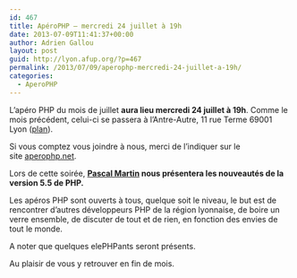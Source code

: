 ```yaml
---
id: 467
title: ApéroPHP – mercredi 24 juillet à 19h
date: 2013-07-09T11:41:37+00:00
author: Adrien Gallou
layout: post
guid: http://lyon.afup.org/?p=467
permalink: /2013/07/09/aperophp-mercredi-24-juillet-a-19h/
categories:
  - AperoPHP
---
```

L’apéro PHP du mois de juillet **aura lieu mercredi 24 juillet à 19h**. Comme le mois précédent, celui-ci se passera à l’Antre-Autre, 11 rue Terme 69001 Lyon ([plan](http://goo.gl/maps/Wb31r)).

Si vous comptez vous joindre à nous, merci de l’indiquer sur le site [aperophp.net](http://www.aperophp.net/305/view.html).

Lors de cette soirée, **[Pascal Martin](http://blog.pascal-martin.fr/) nous présentera les nouveautés de la version 5.5 de PHP.**

Les apéros PHP sont ouverts à tous, quelque soit le niveau, le but est de rencontrer d’autres développeurs PHP de la région lyonnaise, de boire un verre ensemble, de discuter de tout et de rien, en fonction des envies de tout le monde.

A noter que quelques elePHPants seront présents.

Au plaisir de vous y retrouver en fin de mois.